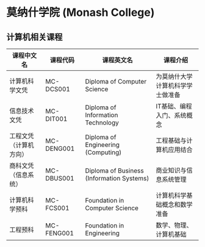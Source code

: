# 莫纳什学院 (Monash College)

## 计算机相关课程

| 课程中文名 | 课程代码 | 课程英文名 | 课程介绍 |
|-----------|---------|-----------|---------|
| 计算机科学文凭 | MC-DCS001 | Diploma of Computer Science | 为莫纳什大学计算机科学学士做准备 |
| 信息技术文凭 | MC-DIT001 | Diploma of Information Technology | IT基础、编程入门、系统概念 |
| 工程文凭（计算机方向） | MC-DENG001 | Diploma of Engineering (Computing) | 工程基础与计算机应用结合 |
| 商科文凭（信息系统） | MC-DBUS001 | Diploma of Business (Information Systems) | 商业知识与信息系统管理 |
| 计算机科学预科 | MC-FCS001 | Foundation in Computer Science | 计算机科学基础概念和数学准备 |
| 工程预科 | MC-FENG001 | Foundation in Engineering | 数学、物理、计算机基础 |
